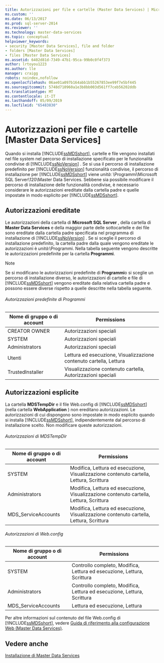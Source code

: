```yaml
---
title: Autorizzazioni per file e cartelle (Master Data Services) | Microsoft Docs
ms.custom: ''
ms.date: 06/13/2017
ms.prod: sql-server-2014
ms.reviewer: ''
ms.technology: master-data-services
ms.topic: conceptual
helpviewer_keywords:
- security [Master Data Services], file and folder
- folders [Master Data Services]
- files [Master Data Services]
ms.assetid: 6402d81d-7349-47b1-95ca-99b0c0f4f373
author: lrtoyou1223
ms.author: lle
manager: craigg
robots: noindex,nofollow
ms.openlocfilehash: 06ae01a097b164abb1b55267853ee99f7e5bf445
ms.sourcegitcommit: 5748d710960a1e3b8bb003d561ff7ceb56202ddb
ms.translationtype: MT
ms.contentlocale: it-IT
ms.lasthandoff: 05/09/2019
ms.locfileid: "65483830"
---
```

# <a name="folder-and-file-permissions-master-data-services"></a>Autorizzazioni per file e cartelle [Master Data Services]
  Quando si installa [!INCLUDE[ssMDSshort](../includes/ssmdsshort-md.md)], cartelle e file vengono installati nel file system nel percorso di installazione specificato per le funzionalità condivise di [!INCLUDE[ssNoVersion](../includes/ssnoversion-md.md)] . Se si usa il percorso di installazione predefinito per [!INCLUDE[ssNoVersion](../includes/ssnoversion-md.md)] funzionalità condivise, il percorso di installazione per [!INCLUDE[ssMDSshort](../includes/ssmdsshort-md.md)] viene *unità*: \Programmi\Microsoft SQL Server\120\Master Data Services. Sebbene sia possibile modificare il percorso di installazione delle funzionalità condivise, è necessario considerare le autorizzazioni ereditate dalla cartella padre e quelle impostate in modo esplicito per [!INCLUDE[ssMDSshort](../includes/ssmdsshort-md.md)].  
  
## <a name="inherited-permissions"></a>Autorizzazioni ereditate  
 Le autorizzazioni della cartella di **Microsoft SQL Server** , della cartella di **Master Data Services** e della maggior parte delle sottocartelle e dei file sono ereditate dalla cartella padre specificata nel programma di installazione di [!INCLUDE[ssNoVersion](../includes/ssnoversion-md.md)] . Se si sceglie il percorso di installazione predefinito, la cartella padre dalla quale vengono ereditate le autorizzazioni è *unità*:\Programmi. Nella tabella seguente vengono descritte le autorizzazioni predefinite per la cartella **Programmi**.  
  
> [!NOTE]  
>  Se si modificano le autorizzazioni predefinite di **Programmi**o si sceglie un percorso di installazione diverso, le autorizzazioni di cartelle e file di [!INCLUDE[ssMDSshort](../includes/ssmdsshort-md.md)] vengono ereditate dalla relativa cartella padre e possono essere diverse rispetto a quelle descritte nella tabella seguente.  
  
###### <a name="program-files-default-permissions"></a>Autorizzazioni predefinite di Programmi  
  
|Nome di gruppo o di account|Permissions|  
|---------------------------|-----------------|  
|CREATOR OWNER|Autorizzazioni speciali|  
|SYSTEM|Autorizzazioni speciali|  
|Administrators|Autorizzazioni speciali|  
|Utenti|Lettura ed esecuzione, Visualizzazione contenuto cartella, Lettura|  
|TrustedInstaller|Visualizzazione contenuto cartella, Autorizzazioni speciali|  
  
## <a name="explicit-permissions"></a>Autorizzazioni esplicite  
 La cartella **MDSTempDir** e il file Web.config di [!INCLUDE[ssMDSshort](../includes/ssmdsshort-md.md)] (nella cartella **WebApplication** ) non ereditano autorizzazioni. Le autorizzazioni di cui dispongono sono impostate in modo esplicito quando si installa [!INCLUDE[ssMDSshort](../includes/ssmdsshort-md.md)], indipendentemente dal percorso di installazione scelto. Non modificare queste autorizzazioni.  
  
###### <a name="mdstempdir-permissions"></a>Autorizzazioni di MDSTempDir  
  
|Nome di gruppo o di account|Permissions|  
|---------------------------|-----------------|  
|SYSTEM|Modifica, Lettura ed esecuzione, Visualizzazione contenuto cartella, Lettura, Scrittura|  
|Administrators|Modifica, Lettura ed esecuzione, Visualizzazione contenuto cartella, Lettura, Scrittura|  
|MDS_ServiceAccounts|Modifica, Lettura ed esecuzione, Visualizzazione contenuto cartella, Lettura, Scrittura|  
  
###### <a name="webconfig-permissions"></a>Autorizzazioni di Web.config  
  
|Nome di gruppo o di account|Permissions|  
|---------------------------|-----------------|  
|SYSTEM|Controllo completo, Modifica, Lettura ed esecuzione, Lettura, Scrittura|  
|Administrators|Controllo completo, Modifica, Lettura ed esecuzione, Lettura, Scrittura|  
|MDS_ServiceAccounts|Lettura ed esecuzione, Lettura|  
  
 Per altre informazioni sul contenuto del file Web.config di [!INCLUDE[ssMDSshort](../includes/ssmdsshort-md.md)], vedere [Guida di riferimento alla configurazione Web &#40;Master Data Services&#41;](web-configuration-reference-master-data-services.md).  
  
## <a name="see-also"></a>Vedere anche  
 [Installazione di Master Data Services](install-windows/install-master-data-services.md)  
  
  
